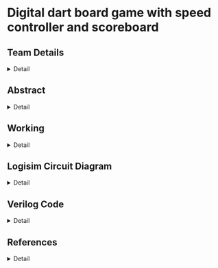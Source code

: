 # </br>Digital dart board game with speed controller and scoreboard
<!-- First Section -->
## Team Details

<details>
  <summary>Detail</summary>

  >S2 T17

  > Semester: 3rd Sem B. Tech. CSE

  > Section: S2

  > Member-1:Dev Chaudhari , 231CS221 ,devchaudhari.231cs221@nitk.edu.in

  > member-2:Himanshu Bande, 231CS225 ,himanshubande.231cs225@nitk.edu.in

  > Member-3:Aryan         , 231CS213 ,aryan.231cs213@nitk.edu.in
</details>

<!-- Second Section -->
## Abstract
<details>
  <summary>Detail</summary>
  
Motivation: 

> A dart board game is not only a fun way to pass the time but also serves
as an engaging tool to develop various skills in individuals. The implementation of a Finite
State Machine (FSM)1 in the digital dart game serves as a robust framework to manage the
various states of gameplay efficiently. This game emphasizes precision and timing, making
it an excellent way to enhance focus and hand-eye coordination2. Through this project, we
aim to create a digital version of the classic dart game using innovative digital circuits. By
incorporating features like speed control and a dynamic scoreboard, players can easily track
their scores while experiencing a customizable level of challenge as the game progresses. This
adaptability adds an exciting layer of suspense and engagement to each round!</br>

Problem Statement:
> • The system must accept input signals that accurately represent dart throws on a virtual
dartboard.</br>
• The dartboard must feature a sufficiently large number of distinct target regions, with
the bullseye being the most challenging to hit.</br>
• Additionally, the game should introduce variations to increase difficulty, ensuring a stim-
ulating experience for players.</br>
• The scoreboard must effectively record game points over a wide range, avoiding overflow
to accommodate prolonged game play .</br>
• The overall objective is to develop a digital dart game that is both entertaining and
capable of accommodating multiple players while providing an intuitive and responsive
game play experience.</br>
3. Features:</br>• The dartboard utilizes an input signal from a dart throw, represented as a time-varying
pointer that periodically navigates among four concentric target regions, illuminated by
LEDs to indicate the pointer’s position.</br>
• The scoreboard can accurately record at least 20 throws without risk of overflow, ensuring
comprehensive tracking of player performance.</br>
• The dartboard includes a variable speed controller, allowing players to adjust the speed
at which the pointer changes position, enhancing the challenge.</br>
• The game is designed for up to three players, promoting friendly competition and social
interaction.</br>
• Penalty will be imposed on the player if the throw time limit is exceeded.</br>
</details>

<!-- Third Section -->
## Working
<details>
  <summary>Detail</summary>

  > ![image](https://github.com/Devchaudhari1/S2-T17/blob/main/Digital%20dartboard%20game%20modularized.drawio.png)
</details>

<!-- Fourth Section -->
## Logisim Circuit Diagram
<details>
  <summary>Detail</summary>

  Working Instructions
  >![S2_T17](https://github.com/user-attachments/assets/907e8224-7826-4289-886b-4003ec9c9218)
  
Main Module

  >![Maindigitaldartgame](https://github.com/user-attachments/assets/16a7bc57-4218-4f0d-aa8a-b614f975afd8)

  PRBS Flux Module
  >
  ![PRBS Flux](https://github.com/user-attachments/assets/575946f7-9059-4f13-b150-0e8fa9f82b0a)
Final Score Comparator
  >![Final Score Comparator](https://github.com/user-attachments/assets/7a6e533e-e9ea-42f4-aa6e-1d4baf31d736)

  Truth Table For Points Awarded Per Throw

  > ![S2_T17_truthtable](https://github.com/user-attachments/assets/e097b109-b863-4d5a-9b9c-c8e492875117)

   State Equations For Concentric Circles Lit By LEDs
  >![S2_T17_stateEquation](https://github.com/user-attachments/assets/e9f7804b-ed91-4b0f-a9e4-05b82f8c3b84)
  >![S2_T17_stateEquationfootnote](https://github.com/user-attachments/assets/9e5105a2-dda6-4ca2-baa4-bbf8127eefd0)


</details>

<!-- Fifth Section -->
## Verilog Code
<details>
  <summary>Detail</summary>
Verilog main module code :
<code>
module digital_dart_game (
    input clk,
    input reset,
    input throw_button,
    output [2:0] player_id,
    output [4:0] score_display,
    output [4:0] final_score,
    output [4:0] winner
);
wire [4:0] circle_points;  // Randomly generated points for each throw
reg [4:0] player_score[0:2]; // Array to store total scores for Player 1, 2, 3
reg [2:0] player_turn;      // Current player's turn (0 for Player 1, 1 for Player 2, 2 for Player 3)
reg [2:0] throw_count;      // Throw count for each player
reg [4:0] prbs;             // PRBS for generating random values

// Random number generator using LFSR for circle points
always @(posedge clk or posedge reset) begin
    if (reset)
        prbs <= 5'b10101;  // Initialize PRBS with a seed value
    else
        prbs <= {prbs[3:0], prbs[4] ^ prbs[2]};  // Generate new PRBS value
end

// Circle points assignment based on PRBS value using gates
assign circle_points = (prbs[2:0] == 3'b000) ? 5 :
                       (prbs[2:0] == 3'b001) ? 4 :
                       (prbs[2:0] == 3'b010) ? 3 :
                       (prbs[2:0] == 3'b011) ? 2 :
                       (prbs[2:0] == 3'b100) ? 1 : 0;

// Logic for scoring and changing turns using gates
always @(posedge clk or posedge reset) begin
    if (reset) begin
        player_score[0] <= 0;
        player_score[1] <= 0;
        player_score[2] <= 0;
        player_turn <= 0;
        throw_count <= 0;
    end else if (throw_button) begin
        // Add points to the current player's score
        player_score[player_turn] <= player_score[player_turn] + circle_points;
        throw_count <= throw_count + 1;

        // Change player's turn after 5 throws
        if (throw_count == 4) begin
            throw_count <= 0;
            player_turn <= player_turn + 1;
        end

        // Reset to Player 1 after Player 3's turn
        if (player_turn == 3)
            player_turn <= 0;
    end
end

// Calculate the final score as the sum of all player scores
wire [4:0] sum1, sum2, total_score, winner;
assign sum1 = player_score[0] + player_score[1]; // Sum of scores of Player 1 and Player 2
assign sum2 = sum1 + player_score[2];            // Sum of Player 1, Player 2, and Player 3
assign total_score = (player_score[0] > player_score[1]) ? player_score[0] : (player_score[1]>player_score[2])?player_score[1] : player_score[2];      // Ensure non-zero final score if sum is zero
assign winner = (player_score[0] > player_score[1]) ? 1 : (player_score[1]>player_score[2])?2 : 3;  
// Assign output signals
assign player_id = player_turn + 1;
assign score_display = player_score[player_turn];
assign final_score = total_score;
    
  

endmodule
</code>


 Verilog testbench code 
<code>
`include "S2_T17.v"
module tb_digital_dart_game;
reg clk;
reg reset;
reg throw_button;
wire [2:0] player_id;
wire [4:0] score_display;
wire [4:0] winning_score;
wire [4:0] winner;

// Instantiate the game module
digital_dart_game uut (
    .clk(clk),
    .reset(reset),
    .throw_button(throw_button),
    .player_id(player_id),
    .score_display(score_display),
    .final_score(winning_score),.winner(winner)
);

// Clock generation
initial begin
    clk = 0;
    forever #5 clk = ~clk; // 10 time units period
end

// Simulation logic
initial begin
    // Reset and initialize
    reset = 1;
    throw_button = 0;
    #10 reset = 0;

    // Simulate throws for each player
    repeat (3) begin
        for (integer i = 0; i < 5; i = i + 1) begin
            throw_button = 1;
            #10 throw_button = 0;
            #20;
        end
    end

    // End simulation
    #100;
    $finish;
end

// Monitor the outputs
initial begin
    $monitor("Time: %0t | Player ID: %0d | Player Score: %0d | Winning Score: %0d | Winner: %0d",
             $time, player_id, score_display, winning_score,winner);
end

    
  

endmodule
</code>
</details>


<!--Sixth Section-->
## References
<details>
 <summary>Detail</summary>

1. [Digital anti-windup PI controllers for variable-speed motor drives using FPGA and stochastic theory](https://ieeexplore.ieee.org/document/1640711) by Zhang, Dai; Li, Hui; Collins, Emmanuel G. Published in *IEEE Transactions on Power Electronics*, Volume 21, Issue 5, Pages 1496–1501, Year 2006.

2. [Real-time digital hardware simulation of power electronics and drives](https://ieeexplore.ieee.org/document/4130508) by Parma, Gustavo G; Dinavahi, Venkata. Published in *IEEE Transactions on Power Delivery*, Volume 22, Issue 2, Pages 1235–1246, Year 2007.
</details>
